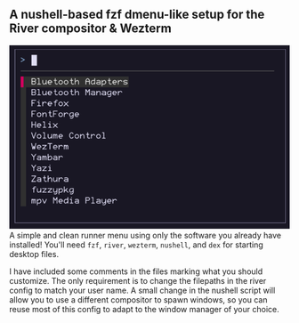 ## A nushell-based fzf dmenu-like setup for the River compositor &amp; Wezterm
![fzf menu](https://raw.githubusercontent.com/PacificBird/fzfmenu-nushell-river/master/fzfmenu.png)
A simple and clean runner menu using only the software you already have installed! You'll need `fzf`, `river`, `wezterm`, `nushell`, and `dex` for starting desktop files.

I have included some comments in the files marking what you should customize.
The only requirement is to change the filepaths in the river config to match your user name.
A small change in the nushell script will allow you to use a different compositor to spawn windows, so you can reuse most of this config to adapt to the window manager of your choice.
